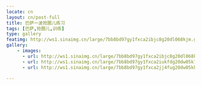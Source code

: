 ```yaml
---
locate: cn
layout: cn/post-full
title: 巴萨一波抢圈儿练习
tags: [巴萨,抢圈儿,训练]
type: gallery
featimg: http://ws1.sinaimg.cn/large/7bb8bd97gy1fxca2ibjc8g20dl068kjm.gif
gallery:
    - images:
      - url: http://ws1.sinaimg.cn/large/7bb8bd97gy1fxca2ibjc8g20dl068kjm.gif
      - url: http://ws1.sinaimg.cn/large/7bb8bd97gy1fxca2iukfdg20dw05k7wj.gif
      - url: http://ws1.sinaimg.cn/large/7bb8bd97gy1fxca2jj4fug20dw05kkjn.gif
     
---
```

